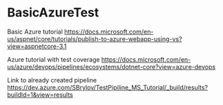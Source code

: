 # BasicAzureTest
Basic Azure tutorial
https://docs.microsoft.com/en-us/aspnet/core/tutorials/publish-to-azure-webapp-using-vs?view=aspnetcore-3.1

Azure tutorial with test coverage
https://docs.microsoft.com/en-us/azure/devops/pipelines/ecosystems/dotnet-core?view=azure-devops

Link to already created pipeline
https://dev.azure.com/SBrylov/TestPipiline_MS_Tutorial/_build/results?buildId=1&view=results
